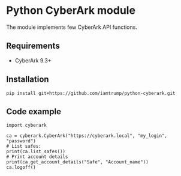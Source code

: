# Python CyberArk module
The module implements few CyberArk API functions.
## Requirements
* CyberArk 9.3+
## Installation
```
pip install git+https://github.com/iamtrump/python-cyberark.git
```
## Code example
```
import cyberark

ca = cyberark.CyberArk("https://cyberark.local", "my_login", "password")
# List safes:
print(ca.list_safes())
# Print account details
print(ca.get_account_details("Safe", "Account_name"))
ca.logoff()
```
